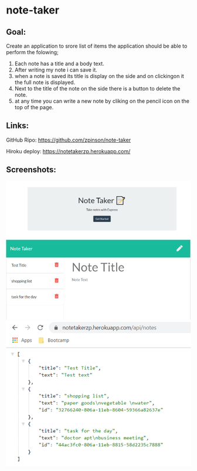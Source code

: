 # note-taker

## Goal:

Create an application to srore list of items the application should be able to perform the folowing;

1. Each note has a title and a body text.
2. After writing my note i can save it.
3. when a note is saved its title is display on the side and on clickingon it the full note is displayed.
4. Next to the title of the note on the side there is a button to delete the note.
5. at any time you can write a new note by cliking on the pencil icon on the top of the page.

## Links:

GitHub Ripo:
https://github.com/zpinson/note-taker

Hiroku deploy:
https://notetakerzp.herokuapp.com/


## Screenshots:

![note-taker](public/assets/images/Capture.PNG)
![note-taker](public/assets/images/Capture2.PNG)
![note-taker](public/assets/images/Capture3.PNG)